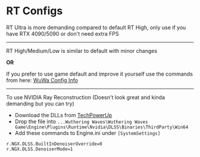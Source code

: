 # RT Configs

RT Ultra is more demanding compared to default RT High, only use if you have RTX 4090/5090 or don't need extra FPS

---

RT High/Medium/Low is similar to default with minor changes

**OR**

If you prefer to use game default and improve it yourself use the commands from here: [WuWa Config Info](https://alteriax.github.io/WuWa-Config-Info/#info-11)

---

To use NVIDIA Ray Reconstruction (Doesn't look great and kinda demanding but you can try)
- Download the DLLs from [TechPowerUp](https://www.techpowerup.com/download/nvidia-dlss-3-ray-reconstruction-dll/)
- Drop the file into ``...Wuthering Waves\Wuthering Waves Game\Engine\Plugins\Runtime\Nvidia\DLSS\Binaries\ThirdParty\Win64``
- Add these commands to Engine.ini under ``[SystemSettings]``
```
r.NGX.DLSS.BuiltInDenoiserOverride=0
r.NGX.DLSS.DenoiserMode=1
```